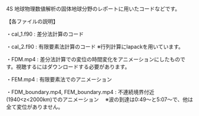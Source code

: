 4S 地球物理数値解析の固体地球分野のレポートに用いたコードなどです。

【各ファイルの説明】

・cal_1.f90 : 差分法計算のコード

・cal_2.f90 : 有限要素法計算のコード
  ※行列計算にlapackを用いています。

・FDM.mp4 : 差分法計算での変位の時間変化をアニメーションにしたものです。視聴するにはダウンロードする必要があります。

・FEM.mp4 : 有限要素法でのアニメーション

・FDM_boundary.mp4, FEM_boundary.mp4 : 不連続境界付近(1940<z<2000km)でのアニメーション
　※波の到達は0:49〜と5:07〜で、他は全て変位がありません。
